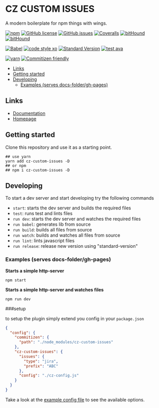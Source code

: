 # CZ CUSTOM ISSUES

A modern boilerplate for npm things with wings.

[![npm](https://img.shields.io/npm/v/cz-custom-issues.svg?style=flat-square)](https://www.npmjs.com/package/cz-custom-issues)
[![GitHub license](https://img.shields.io/badge/license-MIT-blue.svg?style=flat-square)](https://raw.githubusercontent.com/sinnerschrader/cz-custom-issues/master/LICENSE)
[![GitHub issues](https://img.shields.io/github/issues/sinnerschrader/cz-custom-issues.svg?style=flat-square)](https://github.com/sinnerschrader/cz-custom-issues/issues)
[![Coveralls](https://img.shields.io/coveralls/sinnerschrader/cz-custom-issues.svg?style=flat-square)](https://coveralls.io/github/sinnerschrader/cz-custom-issues)
[![bitHound](https://img.shields.io/bithound/code/github/sinnerschrader/cz-custom-issues.svg?style=flat-square)](https://www.bithound.io/github/sinnerschrader/cz-custom-issues)
[![bitHound](https://img.shields.io/bithound/devDependencies/github/sinnerschrader/cz-custom-issues.svg?style=flat-square)](https://www.bithound.io/github/sinnerschrader/cz-custom-issues)

[![Babel](https://img.shields.io/badge/babel-stage--2-f5da55.svg?style=flat-square)](http://babeljs.io/docs/plugins/preset-stage-2/)
[![code style xo](https://img.shields.io/badge/code_style-XO-64d8c7.svg?style=flat-square)](https://github.com/sindresorhus/xo)
[![Standard Version](https://img.shields.io/badge/release-standard%20version-44aa44.svg?style=flat-square)](https://github.com/conventional-changelog/standard-version)
[![test ava](https://img.shields.io/badge/test-🚀_AVA-0e1d5c.svg?style=flat-square)](https://github.com/avajs/ava)

[![yarn](https://img.shields.io/badge/yarn-friendly-2c8ebb.svg?style=flat-square)](https://yarnpkg.com/)
[![Commitizen friendly](https://img.shields.io/badge/commitizen-friendly-44aa44.svg?style=flat-square)](http://commitizen.github.io/cz-cli/)

<!-- toc -->

- [Links](#links)
- [Getting started](#getting-started)
- [Developing](#developing)
  * [Examples (serves docs-folder/gh-pages)](#examples-serves-docs-foldergh-pages)

<!-- tocstop -->

## Links
* [Documentation](https://sinnerschrader.github.io/cz-custom-issues/api/)
* [Homepage](https://sinnerschrader.github.io/cz-custom-issues/)

## Getting started

Clone this repository and use it as a starting point.

```shell
## use yarn
yarn add cz-custom-issues -D
## or npm
## npm i cz-custom-issues -D
```

## Developing

To start a dev server and start developing try the following commands

* `start`: starts the dev server and builds the required files
* `test`: runs test and lints files
* `run dev`: starts the dev server and watches the required files
* `run babel`: generates lib from source
* `run build`: builds all files from source
* `run watch`: builds and watches all files from source
* `run lint`: lints javascript files
* `run release`: release new version using "standard-version"

### Examples (serves docs-folder/gh-pages)

**Starts a simple http-server**

```shell
npm start
```

**Starts a simple http-server and watches files**

```shell
npm run dev
```

###setup

to setup the plugin simply extend you config in your `package.json`

```json
{
  "config": {
    "commitizen": {
      "path": "./node_modules/cz-custom-issues"
    },
    "cz-custom-issues": {
      "issues": {
        "type": "jira",
        "prefix": "ABC"
      },
      "config": "./cz-config.js"
    }
  }
}
```

Take a look at the [example config file](https://github.com/sinnerschrader/cz-custom-issues/cz-config.example.js) to see the available options.


